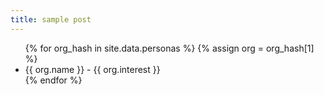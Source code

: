 ```yaml
---
title: sample post
---
```


<ul>
{% for org_hash in site.data.personas %}
{% assign org = org_hash[1] %}
  <li>
      {{ org.name }} - {{ org.interest }}
  </li>
{% endfor %}
</ul>